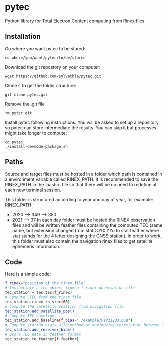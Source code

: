 # pytec
Python library for Total Electron Content computing from Rinex files

## Installation

Go where you want pytec to be stored:
```
cd where/you/want/pytec/to/be/stored
```
Download the git repostory on your computer:
```
wget https://github.com/sylvathle/pytec.git
```

Clone it to get the folder structure:
```
git clone pytec.git
```

Remove the .git file
``` 
rm pytec.git
```

Install pytec following instructions. You will be asked to set up a repository so pytec can store intermediate the results. You can skip it but processes might take longer to compute:

```
cd pytec
./install-devmode-package.sh
```

## Paths
Source and target files must be hosted in a folder which path is contained in a environment variable called RINEX\_PATH.
It is recommended to save the RINEX\_PATH in the .bashrc file so that there will be no need to redefine at each new terminal session.

This folder is structured according to year and day of year, for example:
RINEX\_PATH:
 - 2020
  --> 349
  --> 350
 - 2021
  --> 37
In each day folder must be hosted the RINEX observation files and will be written feather files containing the computed TEC (same name, but extension changed from statDOY0.YYo to stat.feather where stat stands for the 4 letter designing the GNSS station). 
In order to work, this folder must also contain the navigation rinex files to get satellite ephemeris information.

## Code

Here is a simple code:
```bash
f_rinex="position of the rinex file"
# Instanciate a tec object from a f_rinex observation file
tec_station = tec.tec(f_rinex)
# Compute STEC from the rinex file
tec_station.rinex_to_stec(60)
# Compute the satellite position from navigation file
tec_station.add_satellite_pos()
# Compute TEC baseline
tec_station.add_baseline(f_bias="./example/P1P22203.DCB")
# Compute station biais with method of maximazing correlation between TEC from each satellites from the station
tec_station.add_receiver_bias()
# Store TEC data in feather format
tec_station.to_feather(f_feather)
```



